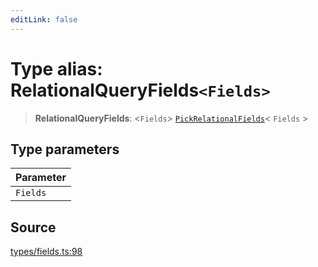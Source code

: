 ```yaml
---
editLink: false
---
```


# Type alias: RelationalQueryFields`<Fields>`

> **RelationalQueryFields**: \<`Fields`\> [`PickRelationalFields`](type-alias.PickRelationalFields.md)\< `Fields` \>

## Type parameters

| Parameter |
| :-------- |
| `Fields`  |

## Source

[types/fields.ts:98](https://github.com/directus/directus/blob/7789a6c53/sdk/src/types/fields.ts#L98)
